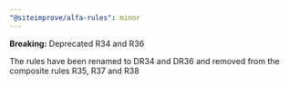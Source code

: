 ```yaml
---
"@siteimprove/alfa-rules": minor
---
```


**Breaking:** Deprecated R34 and R36

The rules have been renamed to DR34 and DR36 and removed from the composite rules R35, R37 and R38
